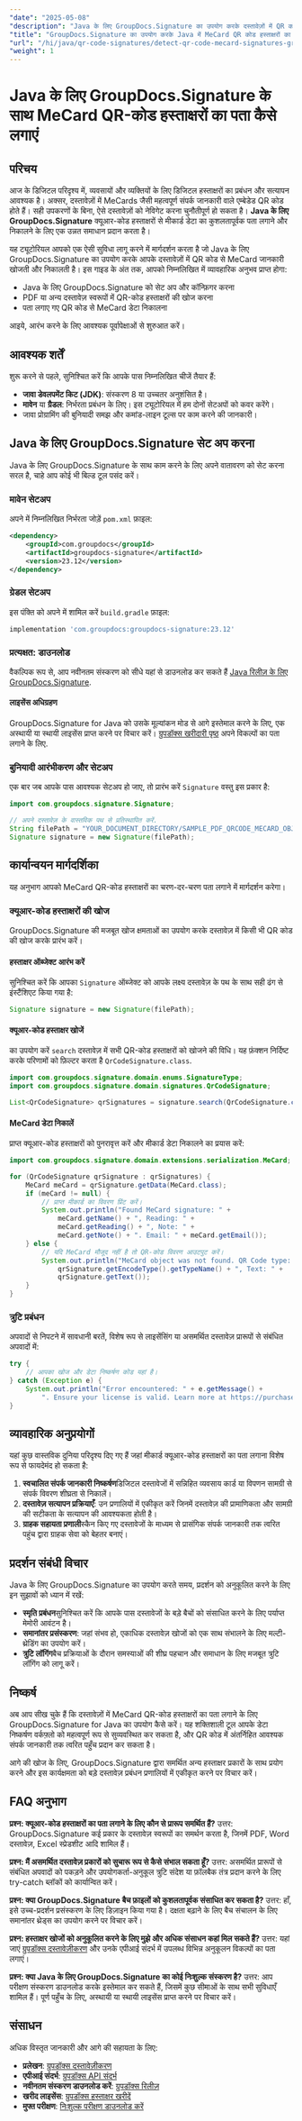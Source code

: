 ```yaml
---
"date": "2025-05-08"
"description": "Java के लिए GroupDocs.Signature का उपयोग करके दस्तावेज़ों में QR कोड से MeCard जानकारी का कुशलतापूर्वक पता लगाने और निकालने का तरीका जानें। अपनी डिजिटल हस्ताक्षर सत्यापन प्रक्रिया को सरल बनाएँ।"
"title": "GroupDocs.Signature का उपयोग करके Java में MeCard QR कोड हस्ताक्षरों का पता कैसे लगाएं"
"url": "/hi/java/qr-code-signatures/detect-qr-code-mecard-signatures-groupdocs-java/"
"weight": 1
---
```


# Java के लिए GroupDocs.Signature के साथ MeCard QR-कोड हस्ताक्षरों का पता कैसे लगाएं

## परिचय

आज के डिजिटल परिदृश्य में, व्यवसायों और व्यक्तियों के लिए डिजिटल हस्ताक्षरों का प्रबंधन और सत्यापन आवश्यक है। अक्सर, दस्तावेज़ों में MeCards जैसी महत्वपूर्ण संपर्क जानकारी वाले एम्बेडेड QR कोड होते हैं। सही उपकरणों के बिना, ऐसे दस्तावेज़ों को नेविगेट करना चुनौतीपूर्ण हो सकता है। **Java के लिए GroupDocs.Signature** क्यूआर-कोड हस्ताक्षरों से मीकार्ड डेटा का कुशलतापूर्वक पता लगाने और निकालने के लिए एक उन्नत समाधान प्रदान करता है।

यह ट्यूटोरियल आपको एक ऐसी सुविधा लागू करने में मार्गदर्शन करता है जो Java के लिए GroupDocs.Signature का उपयोग करके आपके दस्तावेज़ों में QR कोड से MeCard जानकारी खोजती और निकालती है। इस गाइड के अंत तक, आपको निम्नलिखित में व्यावहारिक अनुभव प्राप्त होगा:
- Java के लिए GroupDocs.Signature को सेट अप और कॉन्फ़िगर करना
- PDF या अन्य दस्तावेज़ स्वरूपों में QR-कोड हस्ताक्षरों की खोज करना
- पता लगाए गए QR कोड से MeCard डेटा निकालना

आइये, आरंभ करने के लिए आवश्यक पूर्वापेक्षाओं से शुरुआत करें।

## आवश्यक शर्तें

शुरू करने से पहले, सुनिश्चित करें कि आपके पास निम्नलिखित चीजें तैयार हैं:
- **जावा डेवलपमेंट किट (JDK)**: संस्करण 8 या उच्चतर अनुशंसित है।
- **मावेन** या **ग्रैडल**: निर्भरता प्रबंधन के लिए। इस ट्यूटोरियल में हम दोनों सेटअपों को कवर करेंगे।
- जावा प्रोग्रामिंग की बुनियादी समझ और कमांड-लाइन टूल्स पर काम करने की जानकारी।

## Java के लिए GroupDocs.Signature सेट अप करना

Java के लिए GroupDocs.Signature के साथ काम करने के लिए अपने वातावरण को सेट करना सरल है, चाहे आप कोई भी बिल्ड टूल पसंद करें।

### मावेन सेटअप

अपने में निम्नलिखित निर्भरता जोड़ें `pom.xml` फ़ाइल:

```xml
<dependency>
    <groupId>com.groupdocs</groupId>
    <artifactId>groupdocs-signature</artifactId>
    <version>23.12</version>
</dependency>
```

### ग्रेडल सेटअप

इस पंक्ति को अपने में शामिल करें `build.gradle` फ़ाइल:

```gradle
implementation 'com.groupdocs:groupdocs-signature:23.12'
```

### प्रत्यक्षत: डाउनलोड

वैकल्पिक रूप से, आप नवीनतम संस्करण को सीधे यहां से डाउनलोड कर सकते हैं [Java रिलीज़ के लिए GroupDocs.Signature](https://releases.groupdocs.com/signature/java/).

#### लाइसेंस अधिग्रहण

GroupDocs.Signature for Java को उसके मूल्यांकन मोड से आगे इस्तेमाल करने के लिए, एक अस्थायी या स्थायी लाइसेंस प्राप्त करने पर विचार करें। [ग्रुपडॉक्स खरीदारी पृष्ठ](https://purchase.groupdocs.com/faqs/licensing) अपने विकल्पों का पता लगाने के लिए.

### बुनियादी आरंभीकरण और सेटअप

एक बार जब आपके पास आवश्यक सेटअप हो जाए, तो प्रारंभ करें `Signature` वस्तु इस प्रकार है:

```java
import com.groupdocs.signature.Signature;

// अपने दस्तावेज़ के वास्तविक पथ से प्रतिस्थापित करें.
String filePath = "YOUR_DOCUMENT_DIRECTORY/SAMPLE_PDF_QRCODE_MECARD_OBJECT";
Signature signature = new Signature(filePath);
```

## कार्यान्वयन मार्गदर्शिका

यह अनुभाग आपको MeCard QR-कोड हस्ताक्षरों का चरण-दर-चरण पता लगाने में मार्गदर्शन करेगा।

### क्यूआर-कोड हस्ताक्षरों की खोज

GroupDocs.Signature की मजबूत खोज क्षमताओं का उपयोग करके दस्तावेज़ में किसी भी QR कोड की खोज करके प्रारंभ करें।

#### हस्ताक्षर ऑब्जेक्ट आरंभ करें

सुनिश्चित करें कि आपका `Signature` ऑब्जेक्ट को आपके लक्ष्य दस्तावेज़ के पथ के साथ सही ढंग से इंस्टैंशिएट किया गया है:

```java
Signature signature = new Signature(filePath);
```

#### क्यूआर-कोड हस्ताक्षर खोजें

का उपयोग करें `search` दस्तावेज़ में सभी QR-कोड हस्ताक्षरों को खोजने की विधि। यह फ़ंक्शन निर्दिष्ट करके परिणामों को फ़िल्टर करता है `QrCodeSignature.class`.

```java
import com.groupdocs.signature.domain.enums.SignatureType;
import com.groupdocs.signature.domain.signatures.QrCodeSignature;

List<QrCodeSignature> qrSignatures = signature.search(QrCodeSignature.class, SignatureType.QrCode);
```

#### MeCard डेटा निकालें

प्राप्त क्यूआर-कोड हस्ताक्षरों को पुनरावृत्त करें और मीकार्ड डेटा निकालने का प्रयास करें:

```java
import com.groupdocs.signature.domain.extensions.serialization.MeCard;

for (QrCodeSignature qrSignature : qrSignatures) {
    MeCard meCard = qrSignature.getData(MeCard.class);
    if (meCard != null) {
        // प्राप्त मीकार्ड का विवरण प्रिंट करें।
        System.out.println("Found MeCard signature: " +
            meCard.getName() + ", Reading: " + 
            meCard.getReading() + ", Note: " + 
            meCard.getNote() + ". Email: " + meCard.getEmail());
    } else {
        // यदि MeCard मौजूद नहीं है तो QR-कोड विवरण आउटपुट करें।
        System.out.println("MeCard object was not found. QR Code type: " +
            qrSignature.getEncodeType().getTypeName() + ", Text: " +
            qrSignature.getText());
    }
}
```

### त्रुटि प्रबंधन

अपवादों से निपटने में सावधानी बरतें, विशेष रूप से लाइसेंसिंग या असमर्थित दस्तावेज़ प्रारूपों से संबंधित अपवादों में:

```java
try {
    // आपका खोज और डेटा निष्कर्षण कोड यहां है।
} catch (Exception e) {
    System.out.println("Error encountered: " + e.getMessage() +
        ". Ensure your license is valid. Learn more at https://purchase.groupdocs.com/faqs/licensing.");
}
```

## व्यावहारिक अनुप्रयोगों

यहां कुछ वास्तविक दुनिया परिदृश्य दिए गए हैं जहां मीकार्ड क्यूआर-कोड हस्ताक्षरों का पता लगाना विशेष रूप से फायदेमंद हो सकता है:
1. **स्वचालित संपर्क जानकारी निष्कर्षण**डिजिटल दस्तावेजों में सन्निहित व्यवसाय कार्ड या विपणन सामग्री से संपर्क विवरण शीघ्रता से निकालें।
2. **दस्तावेज़ सत्यापन प्रक्रियाएँ**: उन प्रणालियों में एकीकृत करें जिनमें दस्तावेज़ की प्रामाणिकता और सामग्री की सटीकता के सत्यापन की आवश्यकता होती है।
3. **ग्राहक सहायता प्रणाली**स्कैन किए गए दस्तावेजों के माध्यम से प्रासंगिक संपर्क जानकारी तक त्वरित पहुंच द्वारा ग्राहक सेवा को बेहतर बनाएं।

## प्रदर्शन संबंधी विचार

Java के लिए GroupDocs.Signature का उपयोग करते समय, प्रदर्शन को अनुकूलित करने के लिए इन सुझावों को ध्यान में रखें:
- **स्मृति प्रबंधन**सुनिश्चित करें कि आपके पास दस्तावेजों के बड़े बैचों को संसाधित करने के लिए पर्याप्त मेमोरी आवंटन है।
- **समानांतर प्रसंस्करण**: जहां संभव हो, एकाधिक दस्तावेज़ खोजों को एक साथ संभालने के लिए मल्टी-थ्रेडिंग का उपयोग करें।
- **त्रुटि लॉगिंग**बैच प्रक्रियाओं के दौरान समस्याओं की शीघ्र पहचान और समाधान के लिए मजबूत त्रुटि लॉगिंग को लागू करें।

## निष्कर्ष

अब आप सीख चुके हैं कि दस्तावेज़ों में MeCard QR-कोड हस्ताक्षरों का पता लगाने के लिए GroupDocs.Signature for Java का उपयोग कैसे करें। यह शक्तिशाली टूल आपके डेटा निष्कर्षण वर्कफ़्लो को महत्वपूर्ण रूप से सुव्यवस्थित कर सकता है, और QR कोड में अंतर्निहित आवश्यक संपर्क जानकारी तक त्वरित पहुँच प्रदान कर सकता है।

आगे की खोज के लिए, GroupDocs.Signature द्वारा समर्थित अन्य हस्ताक्षर प्रकारों के साथ प्रयोग करने और इस कार्यक्षमता को बड़े दस्तावेज़ प्रबंधन प्रणालियों में एकीकृत करने पर विचार करें।

## FAQ अनुभाग

**प्रश्न: क्यूआर-कोड हस्ताक्षरों का पता लगाने के लिए कौन से प्रारूप समर्थित हैं?**
उत्तर: GroupDocs.Signature कई प्रकार के दस्तावेज़ स्वरूपों का समर्थन करता है, जिनमें PDF, Word दस्तावेज़, Excel स्प्रेडशीट आदि शामिल हैं।

**प्रश्न: मैं असमर्थित दस्तावेज़ प्रकारों को सुचारू रूप से कैसे संभाल सकता हूँ?**
उत्तर: असमर्थित प्रारूपों से संबंधित अपवादों को पकड़ने और उपयोगकर्ता-अनुकूल त्रुटि संदेश या फ़ॉलबैक तंत्र प्रदान करने के लिए try-catch ब्लॉकों को कार्यान्वित करें।

**प्रश्न: क्या GroupDocs.Signature बैच फ़ाइलों को कुशलतापूर्वक संसाधित कर सकता है?**
उत्तर: हाँ, इसे उच्च-प्रदर्शन प्रसंस्करण के लिए डिज़ाइन किया गया है। दक्षता बढ़ाने के लिए बैच संचालन के लिए समानांतर थ्रेड्स का उपयोग करने पर विचार करें।

**प्रश्न: हस्ताक्षर खोजों को अनुकूलित करने के लिए मुझे और अधिक संसाधन कहां मिल सकते हैं?**
उत्तर: यहां जाएं [ग्रुपडॉक्स दस्तावेज़ीकरण](https://docs.groupdocs.com/signature/java/) और उनके एपीआई संदर्भ में उपलब्ध विभिन्न अनुकूलन विकल्पों का पता लगाएं।

**प्रश्न: क्या Java के लिए GroupDocs.Signature का कोई निःशुल्क संस्करण है?**
उत्तर: आप परीक्षण संस्करण डाउनलोड करके इस्तेमाल कर सकते हैं, जिसमें कुछ सीमाओं के साथ सभी सुविधाएँ शामिल हैं। पूर्ण पहुँच के लिए, अस्थायी या स्थायी लाइसेंस प्राप्त करने पर विचार करें।

## संसाधन

अधिक विस्तृत जानकारी और आगे की सहायता के लिए:
- **प्रलेखन**: [ग्रुपडॉक्स दस्तावेज़ीकरण](https://docs.groupdocs.com/signature/java/)
- **एपीआई संदर्भ**: [ग्रुपडॉक्स API संदर्भ](https://reference.groupdocs.com/signature/java/)
- **नवीनतम संस्करण डाउनलोड करें**: [ग्रुपडॉक्स रिलीज़](https://releases.groupdocs.com/signature/java/)
- **खरीद लाइसेंस**: [ग्रुपडॉक्स हस्ताक्षर खरीदें](https://purchase.groupdocs.com/buy)
- **मुफ्त परीक्षण**: [निःशुल्क परीक्षण डाउनलोड करें](https://releases.groupdocs.com/signature/java/)